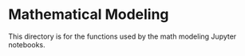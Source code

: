 # Mathematical Modeling

This directory is for the functions used by the math modeling Jupyter notebooks.
